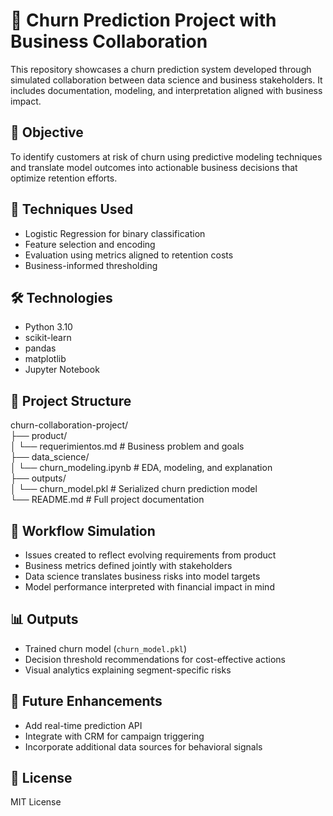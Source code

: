 # 🔄 Churn Prediction Project with Business Collaboration

This repository showcases a churn prediction system developed through simulated collaboration between data science and business stakeholders. It includes documentation, modeling, and interpretation aligned with business impact.

## 🎯 Objective

To identify customers at risk of churn using predictive modeling techniques and translate model outcomes into actionable business decisions that optimize retention efforts.

## 🧠 Techniques Used

- Logistic Regression for binary classification  
- Feature selection and encoding  
- Evaluation using metrics aligned to retention costs  
- Business-informed thresholding

## 🛠️ Technologies

- Python 3.10  
- scikit-learn  
- pandas  
- matplotlib  
- Jupyter Notebook

## 📁 Project Structure

churn-collaboration-project/  
├── product/  
│   └── requerimientos.md           # Business problem and goals  
├── data_science/  
│   └── churn_modeling.ipynb        # EDA, modeling, and explanation  
├── outputs/  
│   └── churn_model.pkl             # Serialized churn prediction model  
└── README.md                       # Full project documentation

## 🔄 Workflow Simulation

- Issues created to reflect evolving requirements from product  
- Business metrics defined jointly with stakeholders  
- Data science translates business risks into model targets  
- Model performance interpreted with financial impact in mind

## 📊 Outputs

- Trained churn model (`churn_model.pkl`)  
- Decision threshold recommendations for cost-effective actions  
- Visual analytics explaining segment-specific risks

## 📌 Future Enhancements

- Add real-time prediction API  
- Integrate with CRM for campaign triggering  
- Incorporate additional data sources for behavioral signals

## 📄 License

MIT License
